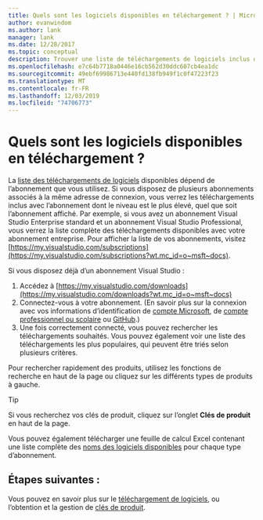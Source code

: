 ```yaml
---
title: Quels sont les logiciels disponibles en téléchargement ? | Microsoft Docs
author: evanwindom
ms.author: lank
manager: lank
ms.date: 12/28/2017
ms.topic: conceptual
description: Trouver une liste de téléchargements de logiciels inclus dans votre abonnement Visual Studio.
ms.openlocfilehash: e7c64b7718a0446e16cb562d30ddc607cb4ea1dc
ms.sourcegitcommit: 49ebf69986713e440fd138fb949f1c0f47223f23
ms.translationtype: MT
ms.contentlocale: fr-FR
ms.lasthandoff: 12/03/2019
ms.locfileid: "74706773"
---
```

# <a name="what-software-is-available-for-download"></a>Quels sont les logiciels disponibles en téléchargement ?

La [liste des téléchargements de logiciels](https://download.microsoft.com/download/1/5/4/15454442-CF17-47B9-A65D-DF84EF88511B/Visual_Studio_by_Subscription_Level.xlsx) disponibles dépend de l’abonnement que vous utilisez.  Si vous disposez de plusieurs abonnements associés à la même adresse de connexion, vous verrez les téléchargements inclus avec l’abonnement dont le niveau est le plus élevé, quel que soit l’abonnement affiché.  Par exemple, si vous avez un abonnement Visual Studio Enterprise standard et un abonnement Visual Studio Professional, vous verrez la liste complète des téléchargements disponibles avec votre abonnement entreprise.  Pour afficher la liste de vos abonnements, visitez [https://my.visualstudio.com/subscriptions](https://my.visualstudio.com/subscriptions?wt.mc_id=o~msft~docs).

Si vous disposez déjà d’un abonnement Visual Studio :
1. Accédez à [https://my.visualstudio.com/downloads](https://my.visualstudio.com/downloads?wt.mc_id=o~msft~docs)
2. Connectez-vous à votre abonnement. (En savoir plus sur la connexion avec vos informations d’identification de [compte Microsoft](sign-in-msa.md), de [compte professionnel ou scolaire](sign-in-work.md) ou [GitHub](sign-in-github.md).)
3. Une fois correctement connecté, vous pouvez rechercher les téléchargements souhaités.  Vous pouvez également voir une liste des téléchargements les plus populaires, qui peuvent être triés selon plusieurs critères.

Pour rechercher rapidement des produits, utilisez les fonctions de recherche en haut de la page ou cliquez sur les différents types de produits à gauche.

> [!TIP]
> Si vous recherchez vos clés de produit, cliquez sur l’onglet **Clés de produit** en haut de la page.

Vous pouvez également télécharger une feuille de calcul Excel contenant une liste complète des [noms des logiciels disponibles](https://download.microsoft.com/download/1/5/4/15454442-CF17-47B9-A65D-DF84EF88511B/Visual_Studio_by_Subscription_Level.xlsx) pour chaque type d’abonnement.

## <a name="next-steps"></a>Étapes suivantes :
Vous pouvez en savoir plus sur le [téléchargement de logiciels](download-software.md), ou l’obtention et la gestion de [clés de produit](product-keys.md).